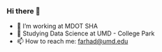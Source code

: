 ### Hi there 👋
- 🔭 I’m working at MDOT SHA
- 🌱 Studying Data Science at UMD - College Park
- 📫 How to reach me: farhad@umd.edu
<!--
**Farhad1969/Farhad1969** is a ✨ _special_ ✨ repository because its `README.md` (this file) appears on your GitHub profile.

Here are some ideas to get you started:


- 👯 I’m looking to collaborate on ...
- 🤔 I’m looking for help with ...
- 💬 Ask me about ...

- 😄 Pronouns: ...
- ⚡ Fun fact: ...
-->
